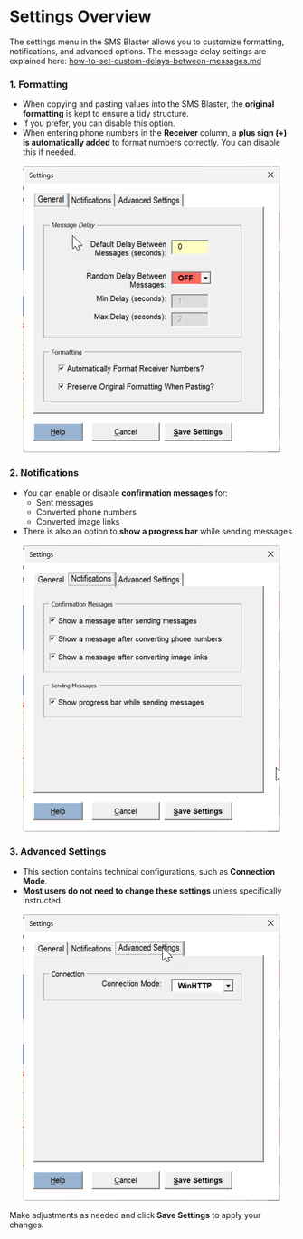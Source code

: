 # Settings Overview

The settings menu in the SMS Blaster allows you to customize formatting, notifications, and advanced options.  The message delay settings are explained here: [how-to-set-custom-delays-between-messages.md](how-to-set-custom-delays-between-messages.md "mention")

### 1. Formatting

* When copying and pasting values into the SMS Blaster, the **original formatting** is kept to ensure a tidy structure.
* If you prefer, you can disable this option.
* When entering phone numbers in the **Receiver** column, a **plus sign (+) is automatically added** to format numbers correctly. You can disable this if needed.\
  \
  ![](../.gitbook/assets/image.png)

### 2. Notifications

* You can enable or disable **confirmation messages** for:
  * Sent messages
  * Converted phone numbers
  * Converted image links
* There is also an option to **show a progress bar** while sending messages.\
  \
  ![](<../.gitbook/assets/image (1).png>)

### 3. Advanced Settings

* This section contains technical configurations, such as **Connection Mode**.
* **Most users do not need to change these settings** unless specifically instructed.\
  \
  ![](<../.gitbook/assets/image (2).png>)

Make adjustments as needed and click **Save Settings** to apply your changes.
